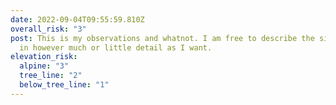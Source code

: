 ```yaml
---
date: 2022-09-04T09:55:59.810Z
overall_risk: "3"
post: T﻿his is my observations and whatnot. I am free to describe the situation
  in however much or little detail as I want.
elevation_risk:
  alpine: "3"
  tree_line: "2"
  below_tree_line: "1"
---
```

